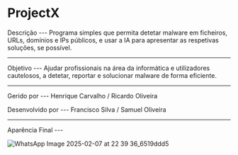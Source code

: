 # ProjectX

Descrição --- Programa simples que permita detetar malware em ficheiros, URLs, domínios e IPs públicos, e usar a IA para apresentar as respetivas soluções, se possível.

******

Objetivo --- Ajudar profissionais na área da informática e utilizadores cautelosos, a detetar, reportar e solucionar malware de forma eficiente.

******

Gerido por --- Henrique Carvalho / Ricardo Oliveira

Desenvolvido por --- Francisco Silva / Samuel Oliveira

******

Aparência Final --- 

![WhatsApp Image 2025-02-07 at 22 39 36_6519ddd5](https://github.com/user-attachments/assets/0dae5371-a4b7-4984-82bc-ba63cd6202a8)
